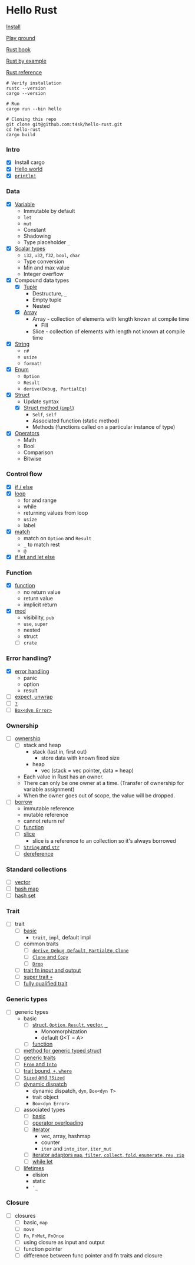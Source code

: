 # Hello Rust

[Install](https://www.rust-lang.org/tools/install)

[Play ground](https://play.rust-lang.org/?version=stable&mode=debug&edition=2021)

[Rust book](https://doc.rust-lang.org/book/title-page.html)

[Rust by example](https://doc.rust-lang.org/rust-by-example/index.html)

[Rust reference](https://doc.rust-lang.org/reference/introduction.html)

```shell
# Verify installation
rustc --version
cargo --version

# Run
cargo run --bin hello

# Cloning this repo
git clone git@github.com:t4sk/hello-rust.git
cd hello-rust
cargo build
```

### Intro

- [x] Install cargo
- [x] [Hello world](./src/bin/hello.rs)
- [x] [`println!`](./src/bin/print.rs)

### Data

- [x] [Variable](./src/bin/variable.rs)
  - Immutable by default
  - `let`
  - `mut`
  - Constant
  - Shadowing
  - Type placeholder `_`
- [x] [Scalar types](./src/bin/scalar.rs)
  - `i32`, `u32`, `f32`, `bool`, `char`
  - Type conversion
  - Min and max value
  - Integer overflow
- [x] Compound data types
  - [x] [Tuple](./src/bin/tuple.rs)
    - Destructure, `_`
    - Empty tuple
    - Nested
  - [x] [Array](./src/bin/array.rs)
    - Array - collection of elements with length known at compile time
      - Fill
    - Slice - collection of elements with length not known at compile time
- [x] [String](./src/bin/string.rs)
  - `r#`
  - `usize`
  - `format!`
- [x] [Enum](./src/bin/enum.rs)
  - `Option`
  - `Result`
  - `derive(Debug, PartialEq)`
- [x] [Struct](./src/bin/struct.rs)
  - Update syntax
  - [x] [Struct method (`impl`)](./src/bin/struct_method.rs)
    - `Self`, `self`
    - Associated function (static method)
    - Methods (functions called on a particular instance of type)
- [x] [Operators](./src/bin/operators.rs)
  - Math
  - Bool
  - Comparison
  - Bitwise

### Control flow

- [x] [if / else](./src/bin/if_else.rs)
- [x] [loop](./src/bin/loop.rs)
  - for and range
  - while
  - returning values from loop
  - `usize`
  - label
- [x] [match](./src/bin/match.rs)
  - match on `Option` and `Result`
  - `_` to match rest
  - `@`
- [x] [if let and let else](./src/bin/if_let.rs)

### Function

- [x] [function](./src/bin/func.rs)
  - no return value
  - return value
  - implicit return
- [x] [mod](./src/bin/mods.rs)
  - visibility, `pub`
  - `use`, `super`
  - nested
  - struct
  - [ ] `crate`

### Error handling?

- [x] [error handling](./src/bin/error.rs)
  - panic
  - option
  - result
- [ ] [expect, unwrap](./src/bin/expect.rs)
- [ ] [`?`](./src/bin/question.rs)
- [ ] [`Box<dyn Error>`](./src/bin/box_dyn_error.rs)

### Ownership

- [ ] [ownership](./src/bin/ownership.rs)
  - [ ] stack and heap
    - stack (last in, first out)
      - store data with known fixed size
    - heap
      - vec (stack = vec pointer, data = heap)
  - Each value in Rust has an owner.
  - There can only be one owner at a time. (Transfer of ownership for variable assignment)
  - When the owner goes out of scope, the value will be dropped.
- [ ] [borrow](./src/bin/borrow.rs)
  - immutable reference
  - mutable reference
  - cannot return ref
  - [ ] [function](./src/bin/borrow_func.rs)
  - [ ] [slice](./scr/bin/borrow_slice.rs)
    - slice is a reference to an collection so it's always borrowed
  - [ ] [`String` and `str`](./src/bin/borrow_string_str.rs)
  - [ ] [dereference](./src/bin/borrow_deref.rs)

### Standard collections

- [ ] [vector](./src/bin/vec.rs)
- [ ] [hash map](./src/bin/hash_map.rs)
- [ ] [hash set](./src/bin/hash_set.rs)

### Trait

- [ ] trait
  - [ ] [basic](./src/bin/trait_basic.rs)
    - `trait`, `impl`, default impl
  - [ ] common traits
    - [ ] [`derive`, `Debug`, `Default`, `PartialEq`, `Clone`](./src/bin/trait_common)
    - [ ] [`Clone` and `Copy`](./src/bin/trait_clone_copy.rs)
    - [ ] [`Drop`](./src/bin/trait_drop.rs)
  - [ ] [trait fn input and output](./src/bin/trait_fn_io.rs)
  - [ ] [super trait `+`](./src/bin/trait_super.rs)
  - [ ] [fully qualified trait](./src/bin/trait_qualified.rs)

### Generic types

- [ ] generic types
  - basic
    - [ ] [struct, `Option`, `Result`, vector, `_`](./src/bin/generic_data.rs)
      - Monomorphization
      - default G<T = A>
    - [ ] [function](./src/bin/generic_func.rs)
  - [ ] [method for generic typed struct](./src/bin/generic_method.rs)
  - [ ] [generic traits](./src/bin/generic_trait.rs)
  - [ ] [`From` and `Into`](./src/bin/generic_from_into.rs)
  - [ ] [trait bound, `+`, `where`](./src/bin/generic_trait_bound.rs)
  - [ ] [`Sized` and `?Sized`](./src/bin/generic_sized.rs)
  - [ ] [dynamic dispatch](./src/bin/generic_dyn_dispatch.rs)
    - dynamic dispatch, `dyn`, `Box<dyn T>`
    - trait object
    - `Box<dyn Error>`
  - [ ] associated types
    - [ ] [basic](./src/bin/generic_assoc_type.rs)
    - [ ] [operator overloading](./src/bin/generic_op_overload.rs)
    - [ ] [iterator](./src/bin/generic_iter.rs)
      - vec, array, hashmap
      - counter
      - `iter` and `into_iter`, `iter_mut`
    - [ ] [iterator adaptors `map`, `filter`, `collect`, `fold`, `enumerate`, `rev`, `zip`](./src/bin/generic_iter_adaptor.rs)
    - [ ] [while let](./src/bin/while_let.rs)
  - [ ] [lifetimes](./src/bin/generic_lifetime.rs)
    - elision
    - static
    - `'_`

### Closure

- [ ] closures
  - [ ] basic, `map`
  - [ ] `move`
  - [ ] `Fn`, `FnMut`, `FnOnce`
  - [ ] using closure as input and output
  - [ ] function pointer
  - [ ] difference between func pointer and fn traits and closure
